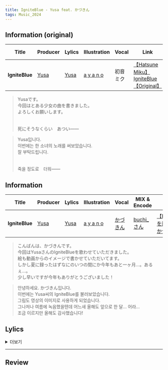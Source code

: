 ```yaml
---
title: IgniteBlue - Yusa feat. かづきん
tags: Music_2024
--- 
```


<!--more-->

<script type="application/javascript" src="https://embed.nicovideo.jp/watch/sm25027802/script"></script>
<noscript><a href="http://www.nicovideo.jp/watch/sm25027802"></a></noscript>


## Information (original)

| Title | Producer | Lylics | Illustration | Vocal | Link | Link(off vocal) | Date |
| --- | --- | --- | --- | --- | --- | --- | --- |
|**IgniteBlue** | [Yusa](https://www.nicovideo.jp/user/28624393/mylist/32923604) | [Yusa](https://www.nicovideo.jp/user/28624393/mylist/32923604) | [a y a n o](http://www.pixiv.net/member_illust.php?mode=medium&illust_id=36165326) | 初音ミク | [【Hatsune Miku】 IgniteBlue 【Original】](https://www.nicovideo.jp/watch/sm24145570) | [IgniteBlue offvocal　※未マスタリング](https://piapro.jp/t/zgqk) | 2014. 8. 2. 22:11 |


> Yusaです。 \
> 今回はとある少女の曲を書きました。\
> よろしくお願いします。
> \
> \
> \
> 死にそうなくらい　あつい――

> Yusa입니다. \
> 이번에는 한 소녀의 노래를 써보았습니다. \
> 잘 부탁드립니다.
> \
> \
> \
> 죽을 정도로　더워――


## Information

| Title | Producer | Lylics | Illustration | Vocal | MIX & Encode | Link | Date |
| --- | --- | --- | --- | --- | --- | --- | --- |
|**IgniteBlue** | [Yusa](https://www.nicovideo.jp/user/28624393/mylist/32923604) | [Yusa](https://www.nicovideo.jp/user/28624393/mylist/32923604) | [a y a n o](http://www.pixiv.net/member_illust.php?mode=medium&illust_id=36165326) | [かづきん](https://www.nicovideo.jp/user/3901631/mylist/7713508) | [buchi_さん](https://www.nicovideo.jp/mylist/10316921) | [【IgniteBlue】を歌ってみた　かづきん](https://www.nicovideo.jp/watch/sm24145570) | 2014. 11. 30. 22:01 |

> こんばんは、かづきんです。\
> 今回はYusaさんのIgniteBlueを歌わせていただきました。\
> 絵も動画からのイメージで書かせていただいてます。\
> しかし夏に録ったはずなにのいつの間にか今年もあと一ヶ月…。あるぇ…。\
> 少し早いですが今年もありがとうございました！

> 안녕하세요. かづきん입니다. \
> 이번에는 Yusa씨의 IgniteBlue를 불러보았습니다. \
> 그림도 영상의 이미지로 사용하게 되었습니다. \
> 그나저나 여름에 녹음했을텐데 어느새 올해도 앞으로 한 달… 어라… \
> 조금 이르지만 올해도 감사했습니다!

## Lylics
<details>
  <summary>더보기</summary>
  <div markdown="1">

```
雲が昇る　帰り道を
いつも4人で並んだ
君と二人と私と
落ちる汗と

君の他愛ない話に
何も言えずに見てた
そばにいるだけで焦がれた

もしもこの世界が
明日終わるなら
迷わずにただ思いを告げて

何もできなかった自分を
悔やむ暇もないくらいに

消えてしまえるのかな

この空に
投げ捨てた　君への愛は
どこへ行くの？

君だけを求めてた
夏の日々は
頬を濡らして

溢れていく


窓に映っていた空は
いつも同じ様に見えた
色も音も無い世界で
君は笑った

どんな辛い現実でも
微笑んだ君の姿が
いつも違う「今日」をくれた

君が笑う世界の
そばに居たくて
駆けだした足音
止めないで

この道の先にあるもの
夢も希望もないけれど
弱い自分を張り上げて


臆病な　波の音が
鼓動に振れて
手が震えた

最初から
（あの日）から君のことが　
大好きでした


この空に投げ捨てた
君への愛を　今灯して
君だけを求めてた
夏の日々は
海に溶けて

溢れてゆく
```

  </div>
</details>

---

## Review
